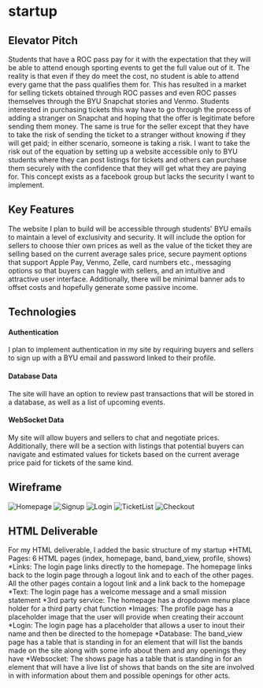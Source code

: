 # startup
## Elevator Pitch
Students that have a ROC pass pay for it with the expectation that they will be able to attend enough sporting events to get the full value out of it. The reality is that even if they do meet the cost, no student is able to attend every game that the pass qualifies them for. This has resulted in a market for selling tickets obtained through ROC passes and even ROC passes themselves through the BYU Snapchat stories and Venmo. Students interested in purchasing tickets this way have to go through the process of adding a stranger on Snapchat and hoping that the offer is legitimate before sending them money. The same is true for the seller except that they have to take the risk of sending the ticket to a stranger without knowing if they will get paid; in either scenario, someone is taking a risk. I want to take the risk out of the equation by setting up a website accessible only to BYU students where they can post listings for tickets and others can purchase them securely with the confidence that they will get what they are paying for. This concept exists as a facebook group but lacks the security I want to implement. 
## Key Features
The website I plan to build will be accessible through students' BYU emails to maintain a level of exclusivity and security. It will include the option for sellers to choose thier own prices as well as the value of the ticket they are selling based on the current average sales price, secure payment options that support Apple Pay, Venmo, Zelle, card numbers etc., messaging options so that buyers can haggle with sellers, and an intuitive and attractive user interface. Additionally, there will be minimal banner ads to offset costs and hopefully generate some passive income. 
##  Technologies
#### Authentication
I plan to implement authentication in my site by requiring buyers and sellers to sign up with a BYU email and password linked to their profile.
#### Database Data
The site will have an option to review past transactions that will be stored in a database, as well as a list of upcoming events. 
#### WebSocket Data
My site will allow buyers and sellers to chat and negotiate prices. Additionally, there will be a section with listings that potential buyers can navigate and estimated values for tickets based on the current average price paid for tickets of the same kind. 
## Wireframe
![Homepage](https://github.com/zach4ster/startup/assets/156482224/d50228d2-3b32-427c-9952-a23d21281266)
![Signup](https://github.com/zach4ster/startup/assets/156482224/4fb0644d-dbeb-42d2-b4c9-9b2ff5417fd6)
![Login](https://github.com/zach4ster/startup/assets/156482224/48c3ba7f-3786-4c66-a8e2-147150f98cd6)
![TicketList](https://github.com/zach4ster/startup/assets/156482224/0b515287-4053-4318-ae8d-bc03938c6270)
![Checkout](https://github.com/zach4ster/startup/assets/156482224/3211c4d8-e906-4ca2-b9b4-b901914e336f)
## HTML Deliverable
For my HTML deliverable, I added the basic structure of my startup
*HTML Pages: 6 HTML pages (index, homepage, band, band_view, profile, shows)
*Links: The login page links directly to the homepage. The homepage links back to the login page through a logout link and to each of the other pages. All the other pages contain a logout link and a link back to the homepage
*Text: The login page has a welcome message and a small mission statement
*3rd party service: The homepage has a dropdown menu place holder for a third party chat function
*Images: The profile page has a placeholder image that the user will provide when creating their account
*Login: The login page has a placeholder that allows a user to inout their name and then be directed to the homepage
*Database: The band_view page has a table that is standing in for an element that will list the bands made on the site along with some info about them and any openings they have
*Websocket: The shows page has a table that is standing in for an element that will have a live list of shows that bands on the site are involved in with information about them and possible openings for other acts.